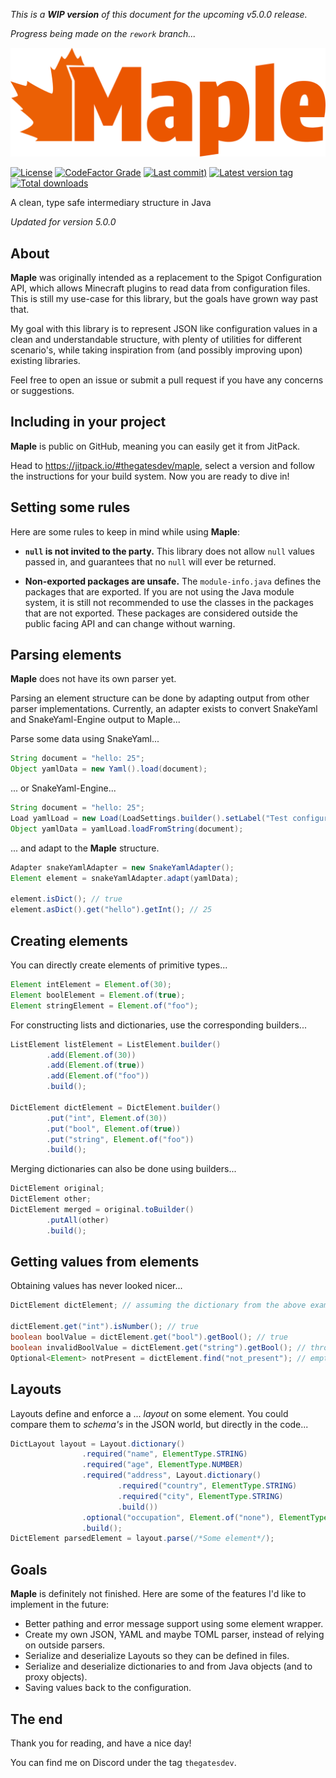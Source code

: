 *This is a **WIP version** of this document for the upcoming v5.0.0 release.*

*Progress being made on the `rework` branch...*

[![maple-banner-plain](doc/maple-banner-plain.svg)](#)

[![License](https://img.shields.io/github/license/thegatesdev/maple?style=flat-square&labelColor=%230C090D&color=%23EB5600)](#)
[![CodeFactor Grade](https://img.shields.io/codefactor/grade/github/thegatesdev/maple?style=flat-square&labelColor=%230C090D&color=%23EB5600)](https://www.codefactor.io/repository/github/thegatesdev/maple)
[![Last commit)](https://img.shields.io/github/last-commit/thegatesdev/maple?style=flat-square&labelColor=%230C090D&color=%23EB5600)](https://github.com/thegatesdev/maple/commits/master/)
[![Latest version tag](https://img.shields.io/github/v/release/thegatesdev/maple?style=flat-square&labelColor=%230C090D&color=%23EB5600)](https://github.com/thegatesdev/maple/releases)
[![Total downloads](https://img.shields.io/github/downloads/thegatesdev/maple/total?style=flat-square&labelColor=%230C090D&color=%23EB5600)](https://github.com/thegatesdev/maple/releases)

A clean, type safe intermediary structure in Java

*Updated for version 5.0.0*

## About

**Maple** was originally intended as a replacement to the Spigot Configuration API,
which allows Minecraft plugins to read data from configuration files.
This is still my use-case for this library, but the goals have grown way past that.

My goal with this library is to represent JSON like configuration values
in a clean and understandable structure, with plenty of utilities for different scenario's,
while taking inspiration from (and possibly improving upon) existing libraries.

Feel free to open an issue or submit a pull request if you have any concerns or suggestions.

## Including in your project

**Maple** is public on GitHub, meaning you can easily get it from JitPack.

Head to https://jitpack.io/#thegatesdev/maple,
select a version and follow the instructions for your build system.
Now you are ready to dive in!

## Setting some rules

Here are some rules to keep in mind while using **Maple**:

-  **`null` is not invited to the party.**
This library does not allow `null` values passed in, and guarantees that no `null` will ever be returned.

- **Non-exported packages are unsafe.**
The `module-info.java` defines the packages that are exported.
If you are not using the Java module system, it is still not recommended
to use the classes in the packages that are not exported. 
These packages are considered outside the public facing API and can change without warning.

## Parsing elements

**Maple** does not have its own parser yet.

Parsing an element structure can be done by adapting output from other parser implementations.
Currently, an adapter exists to convert SnakeYaml and SnakeYaml-Engine output to Maple...

Parse some data using SnakeYaml...
```java
String document = "hello: 25";
Object yamlData = new Yaml().load(document);
```
... or SnakeYaml-Engine...
```java
String document = "hello: 25";
Load yamlLoad = new Load(LoadSettings.builder().setLabel("Test configuration").build());
Object yamlData = yamlLoad.loadFromString(document);
```
... and adapt to the **Maple** structure.
```java
Adapter snakeYamlAdapter = new SnakeYamlAdapter();
Element element = snakeYamlAdapter.adapt(yamlData);

element.isDict(); // true
element.asDict().get("hello").getInt(); // 25
```

## Creating elements

You can directly create elements of primitive types...
```java
Element intElement = Element.of(30);
Element boolElement = Element.of(true);
Element stringElement = Element.of("foo");
```
For constructing lists and dictionaries, use the corresponding builders...
```java
ListElement listElement = ListElement.builder()
        .add(Element.of(30))
        .add(Element.of(true))
        .add(Element.of("foo"))
        .build();

DictElement dictElement = DictElement.builder()
        .put("int", Element.of(30))
        .put("bool", Element.of(true))
        .put("string", Element.of("foo"))
        .build();
```
Merging dictionaries can also be done using builders...
```java
DictElement original;
DictElement other;
DictElement merged = original.toBuilder()
        .putAll(other)
        .build();
```

## Getting values from elements

Obtaining values has never looked nicer...
```java
DictElement dictElement; // assuming the dictionary from the above example

dictElement.get("int").isNumber(); // true
boolean boolValue = dictElement.get("bool").getBool(); // true
boolean invalidBoolValue = dictElement.get("string").getBool(); // throws ElementTypeException
Optional<Element> notPresent = dictElement.find("not_present"); // empty optional
```

## Layouts

Layouts define and enforce a ... *layout* on some element.
You could compare them to *schema's* in the JSON world, but directly in the code...
```java
DictLayout layout = Layout.dictionary()
                .required("name", ElementType.STRING)
                .required("age", ElementType.NUMBER)
                .required("address", Layout.dictionary()
                        .required("country", ElementType.STRING)
                        .required("city", ElementType.STRING)
                        .build())
                .optional("occupation", Element.of("none"), ElementType.STRING)
                .build();
DictElement parsedElement = layout.parse(/*Some element*/);
```

## Goals

**Maple** is definitely not finished. Here are some of the features I'd like to implement in the future:

- Better pathing and error message support using some element wrapper.
- Create my own JSON, YAML and maybe TOML parser, instead of relying on outside parsers.
- Serialize and deserialize Layouts so they can be defined in files.
- Serialize and deserialize dictionaries to and from Java objects (and to proxy objects).
- Saving values back to the configuration.

## The end

Thank you for reading, and have a nice day!

You can find me on Discord under the tag `thegatesdev`.
